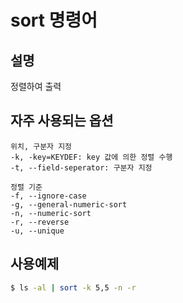 sort 명령어
==================

## 설명
정렬하여 출력

## 자주 사용되는 옵션
```
위치, 구분자 지정
-k, -key=KEYDEF: key 값에 의한 정렬 수행
-t, --field-seperator: 구분자 지정

정렬 기준
-f, --ignore-case
-g, --general-numeric-sort
-n, --numeric-sort
-r, --reverse
-u, --unique
```

## 사용예제
```bash
$ ls -al | sort -k 5,5 -n -r
```
